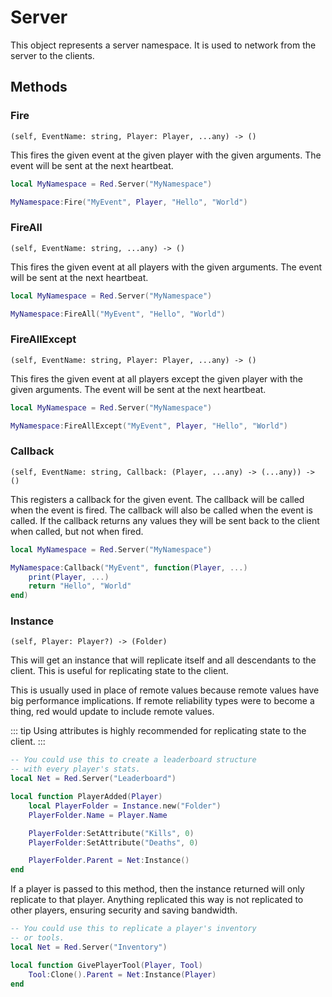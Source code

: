 # Server

This object represents a server namespace. It is used to
network from the server to the clients.

## Methods

### Fire
`(self, EventName: string, Player: Player, ...any) -> ()`

This fires the given event at the given player with the
given arguments. The event will be sent at the next
heartbeat.

```lua
local MyNamespace = Red.Server("MyNamespace")

MyNamespace:Fire("MyEvent", Player, "Hello", "World")
```

### FireAll
`(self, EventName: string, ...any) -> ()`

This fires the given event at all players with the given
arguments. The event will be sent at the next heartbeat.

```lua
local MyNamespace = Red.Server("MyNamespace")

MyNamespace:FireAll("MyEvent", "Hello", "World")
```

### FireAllExcept
`(self, EventName: string, Player: Player, ...any) -> ()`

This fires the given event at all players except the given
player with the given arguments. The event will be sent at
the next heartbeat.

```lua
local MyNamespace = Red.Server("MyNamespace")

MyNamespace:FireAllExcept("MyEvent", Player, "Hello", "World")
```

### Callback
`(self, EventName: string, Callback: (Player, ...any) -> (...any)) -> ()`

This registers a callback for the given event. The callback
will be called when the event is fired. The callback will
also be called when the event is called. If the callback
returns any values they will be sent back to the client when
called, but not when fired.

```lua
local MyNamespace = Red.Server("MyNamespace")

MyNamespace:Callback("MyEvent", function(Player, ...)
	print(Player, ...)
	return "Hello", "World"
end)
```

### Instance
`(self, Player: Player?) -> (Folder)`

This will get an instance that will replicate itself and
all descendants to the client. This is useful for
replicating state to the client.

This is usually used in place of remote values because
remote values have big performance implications. If remote
reliability types were to become a thing, red would update
to include remote values.

::: tip
Using attributes is highly recommended for replicating
state to the client.
:::

```lua
-- You could use this to create a leaderboard structure 
-- with every player's stats.
local Net = Red.Server("Leaderboard")

local function PlayerAdded(Player)
	local PlayerFolder = Instance.new("Folder")
	PlayerFolder.Name = Player.Name

	PlayerFolder:SetAttribute("Kills", 0)
	PlayerFolder:SetAttribute("Deaths", 0)

	PlayerFolder.Parent = Net:Instance()
end
```

If a player is passed to this method, then the instance
returned will only replicate to that player. Anything
replicated this way is not replicated to other players,
ensuring security and saving bandwidth.

```lua
-- You could use this to replicate a player's inventory
-- or tools.
local Net = Red.Server("Inventory")

local function GivePlayerTool(Player, Tool)
	Tool:Clone().Parent = Net:Instance(Player)
end
```